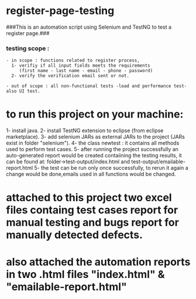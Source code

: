 # register-page-testing
###This is an automation script using Selenium and TestNG to test a register page.###

### testing scope : 
    - in scope : functions related to register process,
      1- verifiy if all input fields meets the requirements 
         (first name - last name - email - phone - password)
      2- verify the verification email sent or not.
      
    - out of scope : all non-functional tests -load and performance test- also UI test.


# to run this project on your machine:
1- install java.
2- install TestNG extension to eclipse (from eclipse marketplace). 
3- add selenium JARs as external JARs to the project (JARs exist in folder "selenium").
4- the class newtest : it contains all methods used to perform test cases.
5- after running the project successfully an auto-generated report would be created contaiining the testing results, it can be found at:
    folder->test-output/index.html and test-output/emailable-report.html
5- the test can be run only once successfully, to rerun it again a change would be done,emails used in all functions would be changed.

# attached to this project two excel files containg test cases report for manual testing and bugs report for manually detected defects.
# also attached the automation reports in two .html files "index.html" & "emailable-report.html"


  
